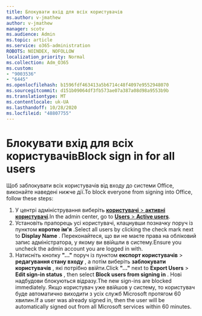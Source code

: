 ```yaml
---
title: Блокувати вхід для всіх користувачів
ms.author: v-jmathew
author: v-jmathew
manager: scotv
ms.audience: Admin
ms.topic: article
ms.service: o365-administration
ROBOTS: NOINDEX, NOFOLLOW
localization_priority: Normal
ms.collection: Adm_O365
ms.custom:
- "9003536"
- "6445"
ms.openlocfilehash: b1596fdf463413a5b6714c48f4097e9552948070
ms.sourcegitcommit: d151b09064df3fb573ae07a387a08d98a9553b9b
ms.translationtype: MT
ms.contentlocale: uk-UA
ms.lasthandoff: 10/28/2020
ms.locfileid: "48807755"
---
```

# <a name="block-sign-in-for-all-users"></a><span data-ttu-id="563f7-102">Блокувати вхід для всіх користувачів</span><span class="sxs-lookup"><span data-stu-id="563f7-102">Block sign in for all users</span></span>

<span data-ttu-id="563f7-103">Щоб заблокувати всіх користувачів від входу до системи Office, виконайте наведені нижче дії.</span><span class="sxs-lookup"><span data-stu-id="563f7-103">To block everyone from signing into Office, follow these steps:</span></span>

1. <span data-ttu-id="563f7-104">У центрі адміністрування виберіть [ **користувачі**  >  **активні користувачі**](https://admin.microsoft.com/Adminportal/Home?source=applauncher#/users).</span><span class="sxs-lookup"><span data-stu-id="563f7-104">In the admin center, go to [**Users** > **Active users**](https://admin.microsoft.com/Adminportal/Home?source=applauncher#/users).</span></span>
2. <span data-ttu-id="563f7-105">Установіть прапорець усі користувачі, клацнувши позначку поруч із пунктом **коротке ім'я** .</span><span class="sxs-lookup"><span data-stu-id="563f7-105">Select all users by clicking the check mark next to **Display Name** .</span></span> <span data-ttu-id="563f7-106">Переконайтеся, що ви не маєте права на обліковий запис адміністратора, у якому ви ввійшли в систему.</span><span class="sxs-lookup"><span data-stu-id="563f7-106">Ensure you uncheck the admin account you are logged in with.</span></span>
3. <span data-ttu-id="563f7-107">Натисніть кнопку **"..."** поруч із пунктом **експорт користувачів**  >  **редагування стану входу** , а потім виберіть **заблокувати користувачів** , які потрібно ввійти.</span><span class="sxs-lookup"><span data-stu-id="563f7-107">Click **"..."** next to **Export Users** > **Edit sign-in status** , then select **Block users from signing in** .</span></span> <span data-ttu-id="563f7-108">Нові надбудови блокуються відразу.</span><span class="sxs-lookup"><span data-stu-id="563f7-108">The new sign-ins are blocked immediately.</span></span> <span data-ttu-id="563f7-109">Якщо користувач уже ввійшов у систему, то користувач буде автоматично виходити з усіх служб Microsoft протягом 60 хвилин.</span><span class="sxs-lookup"><span data-stu-id="563f7-109">If a user was already signed in, then the user will be automatically signed out from all Microsoft services within 60 minutes.</span></span>
